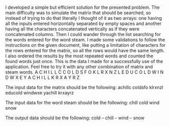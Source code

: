 I developed a simple but efficient solution for the presented problem. The main difficulty was to simulate the matrix that should be searched, so instead of trying to do that literally I thought of it as two arrays: one having all the inputs entered horizontally separated by empty spaces and another having all the characters concatenated vertically as if they were concatenated columns. Then I could wander through the list searching for the words entered for the word steam. I made some validations to follow the instructions on the given document, like putting a limitation of characters for the rows entered for the matrix, so all the rows would have the same length. I also ordered the results by the most repeated words and counted the found words just once.
This is the data I made for a successfully use of the application. Feel free to try it with any other combination of matrix and steam words.
A	C	H	I	L	L	C
C	O	L	D	S	F	O
K	L	R	X	N	Z	L
E	D	U	C	O	L	D
W	I	N	D	W	X	E
Y	A	C	H	I	L	L
K	R	X	A	Y	R	Z

The input data for the matrix should be the following:
achillc
coldsfo
klrxnzl
educold
windwxe
yachill
krxayrz

The input data for the word steam should be the following:
chill
cold
wind
snow

The output data should be the following:
cold – chill – wind – snow  
